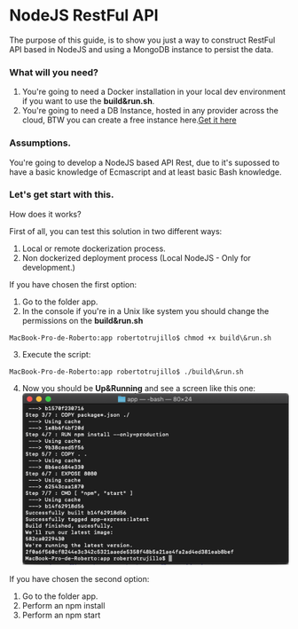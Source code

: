 # NodeJS RestFul API

The purpose of this guide, is to show you just a way to construct RestFul API based in NodeJS and using a MongoDB instance to persist the data.


### What will you need?

1. You're going to need a Docker installation in your local dev environment if you want to use the **build&run.sh**.
2. You're going to need a DB Instance, hosted in any provider across the cloud, BTW you can create a free instance here.[Get it here](https://mlab.com/)


### Assumptions.

You're going to develop a NodeJS based API Rest, due to it's supossed to have a basic knowledge of Ecmascript and at least basic Bash knowledge.

### Let's get start with this.

How does it works?

First of all, you can test this solution in two different ways:
1. Local or remote dockerization process.
2. Non dockerized deployment process (Local NodeJS - Only for development.)

If you have chosen the first option:
1. Go to the folder app.
2. In the console if you're in a Unix like system you should change the permissions on the **build&run.sh**
```console
MacBook-Pro-de-Roberto:app robertotrujillo$ chmod +x build\&run.sh 
```
3. Execute the script:
```console
MacBook-Pro-de-Roberto:app robertotrujillo$ ./build\&run.sh
```
4. Now you should be **Up&Running** and see a screen like this one:
![alt text](https://github.com/rkobismarck/node-js/blob/master/media-content/docker-nodejs-1.png "Docker Container Running")

If you have chosen the second option:
1. Go to the folder app.
2. Perform an npm install
3. Perform an npm start

